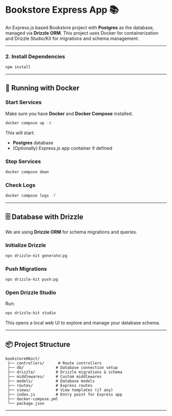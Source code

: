 # Bookstore Express App 📚

An Express.js based Bookstore project with **Postgres** as the database, managed via **Drizzle ORM**.
This project uses Docker for containerization and Drizzle Studio/Kit for migrations and schema management.

---


### 2. Install Dependencies

```bash
npm install
```

---

## 🐳 Running with Docker

### Start Services

Make sure you have **Docker** and **Docker Compose** installed.

```bash
docker compose up -d
```

This will start:

* **Postgres** database
* (Optionally) Express.js app container if defined

### Stop Services

```bash
docker compose down
```

### Check Logs

```bash
docker compose logs -f
```

---

## 🗄 Database with Drizzle

We are using **Drizzle ORM** for schema migrations and queries.

### Initialize Drizzle

```bash
npx drizzle-kit generate:pg
```

### Push Migrations

```bash
npx drizzle-kit push:pg
```

### Open Drizzle Studio

Run:

```bash
npx drizzle-kit studio
```

This opens a local web UI to explore and manage your database schema.

---

## 📦 Project Structure

```
bookstore06oct/
 ├── controllers/      # Route controllers
 ├── db/              # Database connection setup
 ├── drizzle/         # Drizzle migrations & schema
 ├── middlewares/     # Custom middlewares
 ├── models/          # Database models
 ├── routes/          # Express routes
 ├── views/           # View templates (if any)
 ├── index.js         # Entry point for Express app
 ├── docker-compose.yml
 └── package.json
```

---

